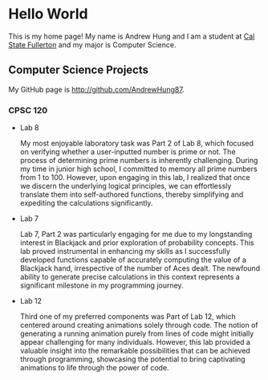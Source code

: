 # Hello World

This is my home page! My name is Andrew Hung and I am a student at [Cal State Fullerton](http://www.fullerton.edu/) and my major is Computer Science.

## Computer Science Projects

My GitHub page is http://github.com/AndrewHung87.

### CPSC 120

* Lab 8

    My most enjoyable laboratory task was Part 2 of Lab 8, which focused on verifying whether a user-inputted number is prime or not. The process of determining prime numbers is inherently challenging. During my time in junior high school, I committed to memory all prime numbers from 1 to 100. However, upon engaging in this lab, I realized that once we discern the underlying logical principles, we can effortlessly translate them into self-authored functions, thereby simplifying and expediting the calculations significantly.

* Lab 7

    Lab 7, Part 2 was particularly engaging for me due to my longstanding interest in Blackjack and prior exploration of probability concepts. This lab proved instrumental in enhancing my skills as I successfully developed functions capable of accurately computing the value of a Blackjack hand, irrespective of the number of Aces dealt. The newfound ability to generate precise calculations in this context represents a significant milestone in my programming journey.

* Lab 12

    Third one of my preferred components was Part of Lab 12, which centered around creating animations solely through code. The notion of generating a running animation purely from lines of code might initially appear challenging for many individuals. However, this lab provided a valuable insight into the remarkable possibilities that can be achieved through programming, showcasing the potential to bring captivating animations to life through the power of code.
